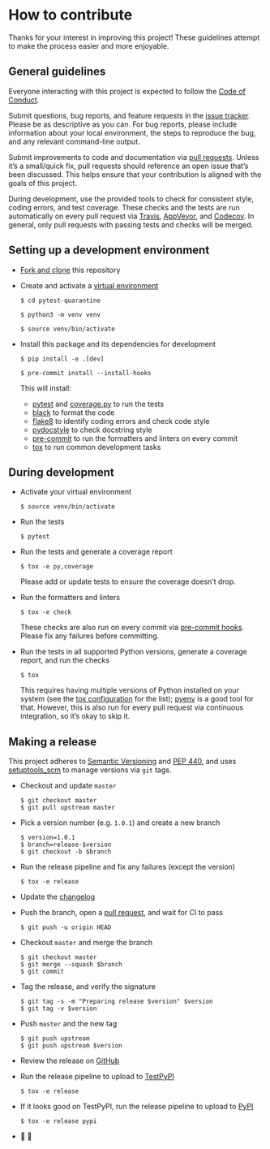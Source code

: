 # How to contribute

Thanks for your interest in improving this project! These guidelines attempt to make the process easier and more enjoyable.

## General guidelines

Everyone interacting with this project is expected to follow the [Code of Conduct](./CODE_OF_CONDUCT.md).

Submit questions, bug reports, and feature requests in the [issue tracker](https://github.com/bhrutledge/pytest-quarantine/issues). Please be as descriptive as you can. For bug reports, please include information about your local environment, the steps to reproduce the bug, and any relevant command-line output.

Submit improvements to code and documentation via [pull requests](https://github.com/bhrutledge/pytest-quarantine/pulls). Unless it’s a small/quick fix, pull requests should reference an open issue that’s been discussed. This helps ensure that your contribution is aligned with the goals of this project.

During development, use the provided tools to check for consistent style, coding errors, and test coverage. These checks and the tests are run automatically on every pull request via [Travis](https://travis-ci.com/bhrutledge/pytest-quarantine), [AppVeyor](https://ci.appveyor.com/project/bhrutledge/pytest-quarantine), and [Codecov](https://codecov.io/gh/bhrutledge/pytest-quarantine). In general, only pull requests with passing tests and checks will be merged.

## Setting up a development environment

- [Fork and clone](https://help.github.com/en/articles/fork-a-repo) this repository

- Create and activate a [virtual environment](https://docs.python.org/3/tutorial/venv.html)

    ```
    $ cd pytest-quarantine

    $ python3 -m venv venv

    $ source venv/bin/activate
    ```

- Install this package and its dependencies for development

    ```
    $ pip install -e .[dev]

    $ pre-commit install --install-hooks
    ```

    This will install:

    - [pytest](https://docs.pytest.org/en/latest/) and [coverage.py](https://coverage.readthedocs.io/en/latest/) to run the tests
    - [black](https://black.readthedocs.io/en/stable/) to format the code
    - [flake8](http://flake8.pycqa.org/en/latest/) to identify coding errors and check code style
    - [pydocstyle](http://www.pydocstyle.org/en/latest/) to check docstring style
    - [pre-commit](https://pre-commit.com/) to run the formatters and linters on every commit
    - [tox](https://tox.readthedocs.io/en/latest/) to run common development tasks

## During development

- Activate your virtual environment

    ```
    $ source venv/bin/activate
    ```

- Run the tests

    ```
    $ pytest
    ```

- Run the tests and generate a coverage report

    ```
    $ tox -e py,coverage
    ```

    Please add or update tests to ensure the coverage doesn’t drop.

- Run the formatters and linters

    ```
    $ tox -e check
    ```

    These checks are also run on every commit via [pre-commit hooks](./.pre-commit-config.yaml). Please fix any failures before committing.

- Run the tests in all supported Python versions, generate a coverage report, and run the checks

    ```
    $ tox
    ```

    This requires having multiple versions of Python installed on your system (see the [tox configuration](./tox.ini) for the list); [pyenv](https://github.com/pyenv/pyenv) is a good tool for that. However, this is also run for every pull request via continuous integration, so it’s okay to skip it.

## Making a release

This project adheres to [Semantic Versioning](https://semver.org/spec/v2.0.0.html) and [PEP 440](https://www.python.org/dev/peps/pep-0440/), and uses [setuptools_scm](https://pypi.org/project/setuptools-scm/) to manage versions via `git` tags.

- Checkout and update `master`

    ```
    $ git checkout master
    $ git pull upstream master
    ```

- Pick a version number (e.g. `1.0.1`) and create a new branch

    ```
    $ version=1.0.1
    $ branch=release-$version
    $ git checkout -b $branch
    ```

- Run the release pipeline and fix any failures (except the version)

    ```
    $ tox -e release
    ```

- Update the [changelog](./CHANGELOG.md)

- Push the branch, open a [pull request](https://github.com/bhrutledge/pytest-quarantine/pulls), and wait for CI to pass

    ```
    $ git push -u origin HEAD
    ```

- Checkout `master` and merge the branch

    ```
    $ git checkout master
    $ git merge --squash $branch
    $ git commit
    ```

- Tag the release, and verify the signature

    ```
    $ git tag -s -m "Preparing release $version" $version
    $ git tag -v $version
    ```

- Push `master` and the new tag

    ```
    $ git push upstream
    $ git push upstream $version
    ```

- Review the release on [GitHub](https://github.com/bhrutledge/pytest-quarantine/releases)

- Run the release pipeline to upload to [TestPyPI](https://test.pypi.org/project/pytest-quarantine/)

    ```
    $ tox -e release
    ```

- If it looks good on TestPyPI, run the release pipeline to upload to [PyPI](https://pypi.org/project/pytest-quarantine/)

    ```
    $ tox -e release pypi
    ```

- 🚀 🎉
